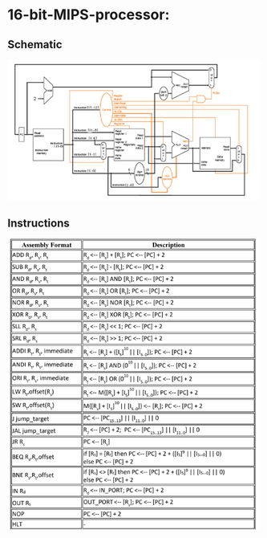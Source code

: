 # 16-bit-MIPS-processor:

## Schematic
![Schematic](Img/Schematic.png)

## Instructions
![Instructions](Img/Instructions.png)